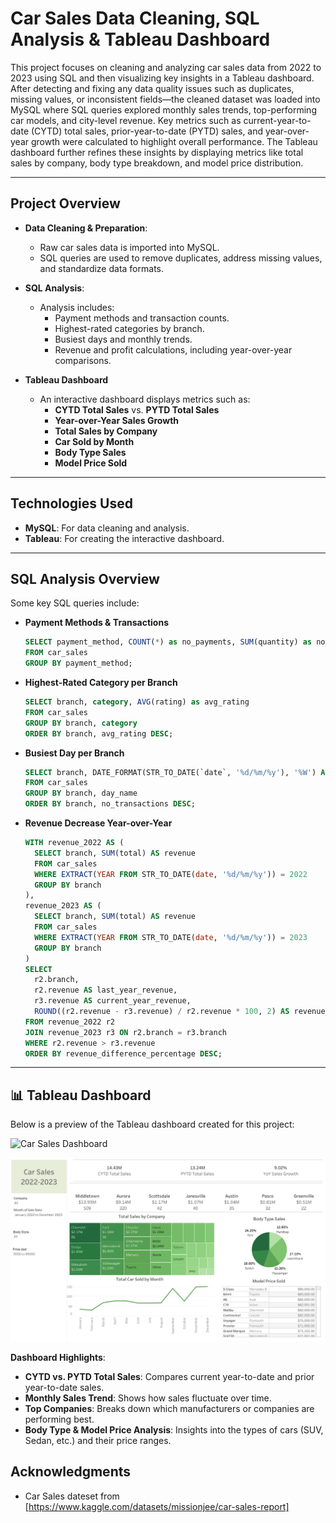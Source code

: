 # Car Sales Data Cleaning, SQL Analysis & Tableau Dashboard

This project focuses on cleaning and analyzing car sales data from 2022 to 2023 using SQL and then visualizing key insights in a Tableau dashboard. After detecting and fixing any data quality issues such as duplicates, missing values, or inconsistent fields—the cleaned dataset was loaded into MySQL where SQL queries explored monthly sales trends, top-performing car models, and city-level revenue. Key metrics such as current-year-to-date (CYTD) total sales, prior-year-to-date (PYTD) sales, and year-over-year growth were calculated to highlight overall performance. The Tableau dashboard further refines these insights by displaying metrics like total sales by company, body type breakdown, and model price distribution.

---

## Project Overview

- **Data Cleaning & Preparation**: 
  - Raw car sales data is imported into MySQL.
  - SQL queries are used to remove duplicates, address missing values, and standardize data formats.

- **SQL Analysis**:
  - Analysis includes:
    - Payment methods and transaction counts.
    - Highest-rated categories by branch.
    - Busiest days and monthly trends.
    - Revenue and profit calculations, including year-over-year comparisons.

- **Tableau Dashboard**  
  - An interactive dashboard displays metrics such as:
    - **CYTD Total Sales** vs. **PYTD Total Sales**  
    - **Year-over-Year Sales Growth**  
    - **Total Sales by Company**  
    - **Car Sold by Month**  
    - **Body Type Sales**
    - **Model Price Sold**  


---

## Technologies Used

- **MySQL**: For data cleaning and analysis.
- **Tableau**: For creating the interactive dashboard.

---


## SQL Analysis Overview

Some key SQL queries include:

- **Payment Methods & Transactions**
  ```sql
  SELECT payment_method, COUNT(*) as no_payments, SUM(quantity) as no_qty_sold
  FROM car_sales
  GROUP BY payment_method;
  ```

- **Highest-Rated Category per Branch**
  ```sql
  SELECT branch, category, AVG(rating) as avg_rating
  FROM car_sales
  GROUP BY branch, category
  ORDER BY branch, avg_rating DESC;
  ```

- **Busiest Day per Branch**
  ```sql
  SELECT branch, DATE_FORMAT(STR_TO_DATE(`date`, '%d/%m/%y'), '%W') AS day_name, COUNT(*) AS no_transactions
  FROM car_sales
  GROUP BY branch, day_name
  ORDER BY branch, no_transactions DESC;
  ```

- **Revenue Decrease Year-over-Year**
  ```sql
  WITH revenue_2022 AS (
    SELECT branch, SUM(total) AS revenue
    FROM car_sales
    WHERE EXTRACT(YEAR FROM STR_TO_DATE(date, '%d/%m/%y')) = 2022
    GROUP BY branch
  ),
  revenue_2023 AS (
    SELECT branch, SUM(total) AS revenue
    FROM car_sales
    WHERE EXTRACT(YEAR FROM STR_TO_DATE(date, '%d/%m/%y')) = 2023
    GROUP BY branch
  )
  SELECT 
    r2.branch,
    r2.revenue AS last_year_revenue,
    r3.revenue AS current_year_revenue,
    ROUND((r2.revenue - r3.revenue) / r2.revenue * 100, 2) AS revenue_difference_percentage
  FROM revenue_2022 r2
  JOIN revenue_2023 r3 ON r2.branch = r3.branch
  WHERE r2.revenue > r3.revenue
  ORDER BY revenue_difference_percentage DESC;
  ```

---

## 📊 Tableau Dashboard

Below is a preview of the Tableau dashboard created for this project:

![Car Sales Dashboard]([https://github.com/kChe626/Car_Sales/blob/main/Car%20Sales%20Dashboard.png])

![alt text](https://github.com/kChe626/Snapshots/blob/main/Car%20Sales%20Dashboard.png "Logo Title Text 1")

**Dashboard Highlights**:
- **CYTD vs. PYTD Total Sales**: Compares current year-to-date and prior year-to-date sales.  
- **Monthly Sales Trend**: Shows how sales fluctuate over time.  
- **Top Companies**: Breaks down which manufacturers or companies are performing best.  
- **Body Type & Model Price Analysis**: Insights into the types of cars (SUV, Sedan, etc.) and their price ranges.  

## Acknowledgments

- Car Sales dateset from [https://www.kaggle.com/datasets/missionjee/car-sales-report]
